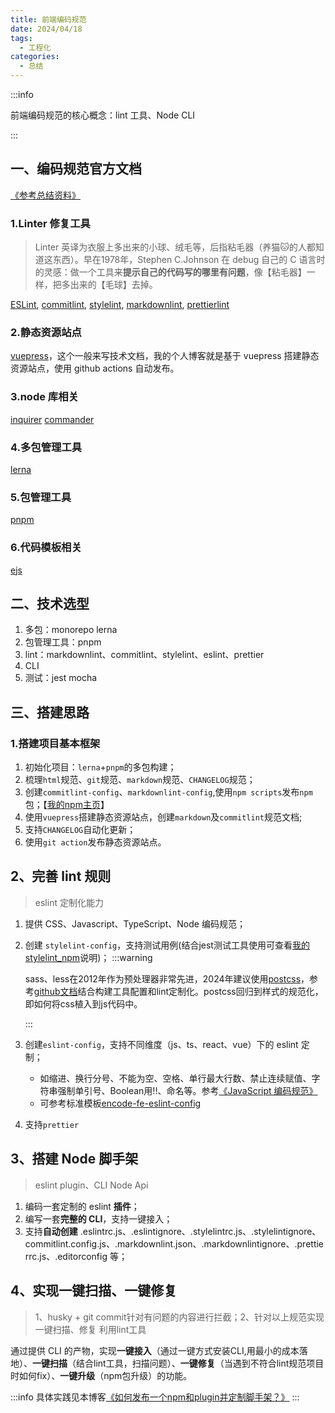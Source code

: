 ```yaml
---
title: 前端编码规范
date: 2024/04/18
tags:
  - 工程化
categories:
  - 总结
---
```


:::info

前端编码规范的核心概念：lint 工具、Node CLI

:::

## 一、编码规范官方文档

[《参考总结资料》](https://encode-studio-fe.github.io/fe-spec/)

### 1.Linter 修复工具

> Linter 英译为衣服上多出来的小球、绒毛等，后指粘毛器（养猫🐱的人都知道这东西）。早在1978年，Stephen C.Johnson 在 debug 自己的 C 语言时的灵感：做一个工具来**提示自己的代码写的哪里有问题**，像【粘毛器】一样，把多出来的【毛球】去掉。

[ESLint](https://zh-hans.eslint.org/docs/latest/),
[commitlint](https://commitlint.js.org/#/),
[stylelint](https://stylelint.io/),
[markdownlint](https://github.com/DavidAnson/markdownlint),
[prettierlint](https://prettier.io/)

### 2.静态资源站点

[vuepress](https://vuepress.vuejs.org/zh/)，这个一般来写技术文档，我的个人博客就是基于 vuepress 搭建静态资源站点，使用 github actions 自动发布。

### 3.node 库相关

[inquirer](https://github.com/SBoudrias/Inquirer.js/blob/main/packages/inquirer/README.md)
[commander](https://github.com/tj/commander.js)

### 4.多包管理工具

[lerna](https://lerna.js.org/)

### 5.包管理工具

[pnpm](https://pnpm.io/)

### 6.代码模板相关

[ejs](https://ejs.bootcss.com/)

## 二、技术选型

1. 多包：monorepo lerna
2. 包管理工具：pnpm
3. lint：markdownlint、commitlint、stylelint、eslint、prettier
4. CLI
5. 测试：jest mocha

## 三、搭建思路

### 1.搭建项目基本框架

1. 初始化项目：`lerna`+`pnpm`的多包构建；
2. 梳理`html`规范、`git`规范、`markdown`规范、`CHANGELOG`规范；
3. 创建`commitlint-config`、`markdownlint-config`,使用`npm scripts`发布`npm`包；【[我的npm主页](https://www.npmjs.com/~basilosauridae)】
4. 使用`vuepress`搭建静态资源站点，创建`markdown`及`commitlint`规范文档;
5. 支持`CHANGELOG`自动化更新；
6. 使用`git action`发布静态资源站点。

## 2、完善 lint 规则

>eslint 定制化能力

1. 提供 CSS、Javascript、TypeScript、Node 编码规范；
2. 创建 `stylelint-config`，支持测试用例(结合jest测试工具使用可查看[我的stylelint_npm](https://www.npmjs.com/package/stylelint_cetacea)说明)；
   :::warning

    sass、less在2012年作为预处理器非常先进，2024年建议使用[postcss](https://postcss.docschina.org/)，参考[github文档](https://github.com/postcss/postcss)结合构建工具配置和lint定制化。postcss回归到样式的规范化，即如何将css植入到js代码中。

   :::
3. 创建`eslint-config`，支持不同维度（js、ts、react、vue）下的 eslint 定制；
     - 如缩进、换行分号、不能为空、空格、单行最大行数、禁止连续赋值、字符串强制单引号、Boolean用!!、命名等。参考[《JavaScript 编码规范》](https://encode-studio-fe.github.io/fe-spec/coding/javascript.html)
     - 可参考标准模板[encode-fe-eslint-config](https://www.npmjs.com/package/encode-fe-eslint-config)
4. 支持`prettier`

## 3、搭建 Node 脚手架

> eslint plugin、CLI Node Api
1. 编码一套定制的 eslint **插件**；
2. 编写一套**完整的 CLI**，支持一键接入；
3. 支持**自动创建** .eslintrc.js、.eslintignore、.stylelintrc.js、.stylelintignore、commitlint.config.js、.markdownlint.json、.markdownlintignore、.prettierrc.js、.editorconfig 等；

## 4、实现一键扫描、一键修复

> 1、husky + git commit针对有问题的内容进行拦截；2、针对以上规范实现一键扫描、修复 利用lint工具

通过提供 CLI 的产物，实现**一键接入**（通过一键方式安装CLI,用最小的成本落地）、**一键扫描**（结合lint工具，扫描问题）、**一键修复**（当遇到不符合lint规范项目时如何fix）、**一键升级**（npm包升级）的功能。

:::info
具体实践见本博客[《如何发布一个npm和plugin并定制脚手架？》](/blogs/category1/2023/0708.html)
:::
